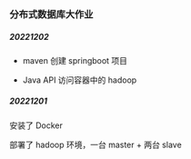 ### 分布式数据库大作业



##### 20221202 

- maven 创建 springboot 项目

- Java API 访问容器中的 hadoop 

##### 20221201

安装了 Docker

部署了 hadoop 环境，一台 master + 两台 slave

